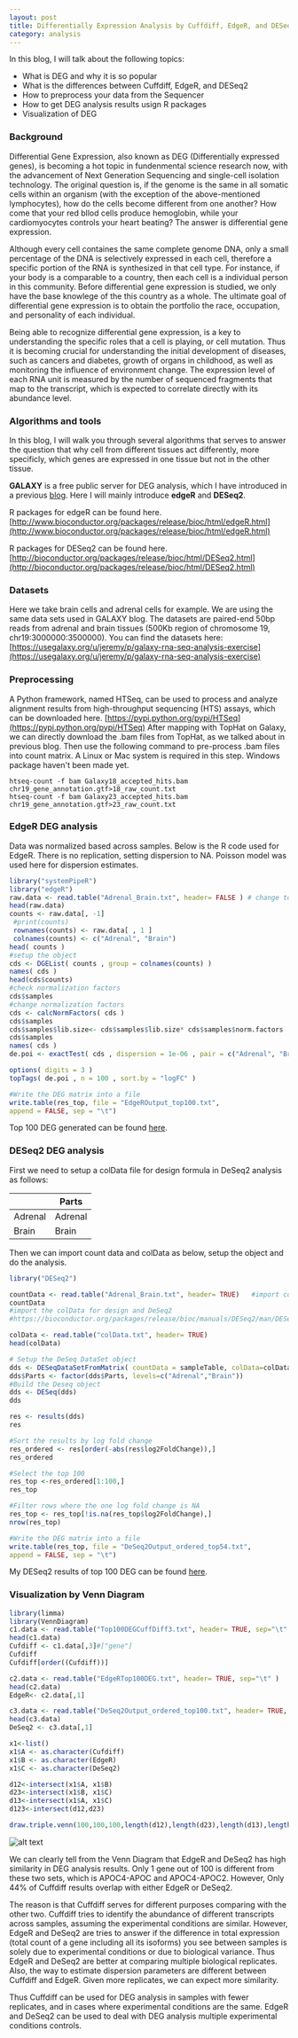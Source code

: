 ```yaml
---
layout: post
title: Differentially Expression Analysis by Cuffdiff, EdgeR, and DESeq2 
category: analysis
---
```


In this blog, I will talk about the following topics:

* What is DEG and why it is so popular
* What is the differences between Cuffdiff, EdgeR, and DESeq2
* How to preprocess your data from the Sequencer
* How to get DEG analysis results usign R packages
* Visualization of DEG

### Background

Differential Gene Expression, also known as DEG (Differentially expressed genes), is becoming a hot topic in fundenmental science research now, with the advancement of Next Generation Sequencing and single-cell isolation technology. The original question is, if the genome is the same in all somatic cells within an organism (with the exception of the above-mentioned lymphocytes), how do the cells become different from one another? How come that your red bllod cells produce hemoglobin, while your  cardiomyocytes controls your heart beating? The answer is differential gene expression.

Although every cell containes the same complete genome DNA, only a small percentage of the DNA is selectively expressed in each cell, therefore a specific portion of the RNA is synthesized in that cell type. For instance, if your body is a comparable to a country, then each cell is a individual person in this community. Before differential gene expression is studied, we only have the base knowlege of the this country as a whole. The ultimate goal of differential gene expression is to obtain the portfolio the race, occupation, and personality of each individual. 

Being able to recognize differential gene expression, is a key to understanding the specific roles that a cell is playing, or cell mutation. Thus it is becoming crucial for understanding the initial development of diseases, such as cancers and diabetes, growth of organs in childhood, as well as monitoring the influence of environment change. The expression level of each RNA unit is measured by the number of sequenced fragments that map to the transcript, which is expected to correlate directly with its abundance level. 


### Algorithms and tools 

In this blog, I will walk you through several algorithms that serves to answer the question that why cell from different tissues act differently, more specificly, which genes are expressed in one tissue but not in the other tissue. 

**GALAXY** is a free public server for DEG analysis, which I have introduced in a previous [blog](https://jinzhenfan.github.io/RNA-Seq-Mapping-by-GALAXY/). Here I will mainly introduce **edgeR** and **DESeq2**. 

R packages for edgeR can be found here.
[http://www.bioconductor.org/packages/release/bioc/html/edgeR.html](http://www.bioconductor.org/packages/release/bioc/html/edgeR.html)

R packages for DESeq2 can be found here.
[http://bioconductor.org/packages/release/bioc/html/DESeq2.html](http://bioconductor.org/packages/release/bioc/html/DESeq2.html)


### Datasets

Here we take brain cells and adrenal cells for example. We are using the same data sets used in GALAXY blog. The datasets are paired-end 50bp reads from adrenal and brain tissues (500Kb region of chromosome 19, chr19:3000000:3500000). You can find the datasets here:
[https://usegalaxy.org/u/jeremy/p/galaxy-rna-seq-analysis-exercise](https://usegalaxy.org/u/jeremy/p/galaxy-rna-seq-analysis-exercise)


### Preprocessing

A Python framework, named HTSeq, can be used to process and analyze alignment results from high-throughput sequencing (HTS) assays, which can be downloaded here. [https://pypi.python.org/pypi/HTSeq](https://pypi.python.org/pypi/HTSeq)
After mapping with TopHat on Galaxy, we can directly download the .bam files from TopHat, as we talked about in previous blog. Then use the following command to pre-process .bam files into count matrix. A Linux or Mac system is required in this step. Windows package haven't been made yet.

```
htseq-count -f bam Galaxy18_accepted_hits.bam chr19_gene_annotation.gtf>18_raw_count.txt
htseq-count -f bam Galaxy23_accepted_hits.bam chr19_gene_annotation.gtf>23_raw_count.txt
```

### EdgeR DEG analysis

Data was normalized based across samples. Below is the R code used for EdgeR. There is no replication, setting dispersion to NA. Poisson model was used here for dispersion estimates.

```r
library("systemPipeR")
library("edgeR")
raw.data <- read.table("Adrenal_Brain.txt", header= FALSE ) # change to TRUE
head(raw.data)
counts <- raw.data[, -1]
 #print(counts)
 rownames(counts) <- raw.data[ , 1 ]
 colnames(counts) <- c("Adrenal", "Brain")
head( counts )
#setup the object
cds <- DGEList( counts , group = colnames(counts) )
names( cds )
head(cds$counts)
#check normalization factors
cds$samples
#change normalization factors
cds <- calcNormFactors( cds )
cds$samples
cds$samples$lib.size<- cds$samples$lib.size* cds$samples$norm.factors
cds$samples
names( cds )
de.poi <- exactTest( cds , dispersion = 1e-06 , pair = c("Adrenal", "Brain") )

options( digits = 3 )
topTags( de.poi , n = 100 , sort.by = "logFC" )

#Write the DEG matrix into a file
write.table(res_top, file = "EdgeROutput_top100.txt",
append = FALSE, sep = "\t")
```
Top 100 DEG generated can be found [here]().

### DESeq2 DEG analysis
First we need to setup a colData file for design formula in DeSeq2 analysis as follows:

|   | Parts |
| ------------- | ------------- |
| Adrenal  | Adrenal |
| Brain  | Brain  |

Then we can import count data and colData as below, setup the object and do the analysis.

```r
library("DESeq2")

countData <- read.table("Adrenal_Brain.txt", header= TRUE)   #import count matrix data generated by HTSeq
countData
#import the colData for design and DeSeq2
#https://bioconductor.org/packages/release/bioc/manuals/DESeq2/man/DESeq2.pdf

colData <- read.table("colData.txt", header= TRUE)
head(colData)

# Setup the DeSeq DataSet object
dds <- DESeqDataSetFromMatrix( countData = sampleTable, colData=colData, design=~Parts)
dds$Parts <- factor(dds$Parts, levels=c("Adrenal","Brain"))
#Build the Deseq object
dds <- DESeq(dds)
dds

res <- results(dds)
res

#Sort the results by log fold change
res_ordered <- res[order(-abs(res$log2FoldChange)),]
res_ordered

#Select the top 100
res_top <-res_ordered[1:100,]
res_top

#Filter rows where the one log fold change is NA
res_top <- res_top[!is.na(res_top$log2FoldChange),]
nrow(res_top)

#Write the DEG matrix into a file
write.table(res_top, file = "DeSeq2Output_ordered_top54.txt",
append = FALSE, sep = "\t")
```

My DESeq2 results of top 100 DEG can be found [here]().

### Visualization by Venn Diagram

```r
library(limma)
library(VennDiagram)
c1.data <- read.table("Top100DEGCuffDiff3.txt", header= TRUE, sep="\t" )
head(c1.data)
Cufdiff <- c1.data[,3]#["gene"]
Cufdiff
Cufdiff[order((Cufdiff))]

c2.data <- read.table("EdgeRTop100DEG.txt", header= TRUE, sep="\t" )
head(c2.data)
EdgeR<- c2.data[,1]

c3.data <- read.table("DeSeq2Output_ordered_top100.txt", header= TRUE, sep="\t" )
head(c3.data)
DeSeq2 <- c3.data[,1]

x1<-list()
x1$A <- as.character(Cufdiff)
x1$B <- as.character(EdgeR)
x1$C <- as.character(DeSeq2)

d12<-intersect(x1$A, x1$B)
d23<-intersect(x1$B, x1$C)
d13<-intersect(x1$A, x1$C)
d123<-intersect(d12,d23)

draw.triple.venn(100,100,100,length(d12),length(d23),length(d13),length(d123),category=c("Cuffdiff", "EdgeR", "DeSeq2"),euler.d=FALSE, scaled=FALSE)

```

![alt text](https://rawgit.com/jinzhenfan/jinzhenfan.github.io/master/images/DEG/VennD.jpeg)

We can clearly tell from the Venn Diagram that EdgeR and DeSeq2 has high similarity in DEG analysis results. Only 1 gene out of 100 is different from these two sets, which is APOC4-APOC and APOC4-APOC2. However, Only 44% of Cuffdiff results overlap with either EdgeR or DeSeq2. 

The reason is that Cuffdiff serves for different purposes comparing with the other two. Cuffdiff tries to identify the abundance of different transcripts across samples, assuming the experimental conditions are similar. However, EdgeR and DeSeq2 are tries to answer if the difference in total expression (total count of a gene including all its isoforms) you see between samples is solely due to experimental conditions or due to biological variance. Thus EdgeR and DeSeq2 are better at comparing multiple biological replicates. Also, the way to estimate dispersion parameters are different between Cuffdiff and EdgeR. Given more replicates, we can expect more similarity.  

Thus Cuffdiff can be used for DEG analysis in samples with fewer replicates, and in cases where experimental conditions are the same. EdgeR and DeSeq2 can be used to deal with DEG analysis multiple experimental conditions controls. 






